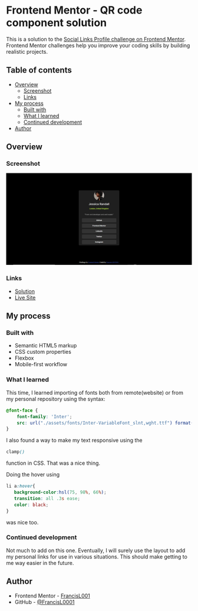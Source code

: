 # Frontend Mentor - QR code component solution

This is a solution to the [Social Links Profile challenge on Frontend Mentor](https://https://www.frontendmentor.io/learning-paths/getting-started-on-frontend-mentor-XJhRWRREZd). Frontend Mentor challenges help you improve your coding skills by building realistic projects. 

## Table of contents

- [Overview](#overview)
  - [Screenshot](#screenshot)
  - [Links](#links)
- [My process](#my-process)
  - [Built with](#built-with)
  - [What I learned](#what-i-learned)
  - [Continued development](#continued-development)
- [Author](#author)

## Overview

### Screenshot

![](./screenshot.PNG)


### Links

- [Solution](https://github.com/FrancisL0001/Social-links-Profile)
- [Live Site](https://your-live-site-url.com)

## My process

### Built with

- Semantic HTML5 markup
- CSS custom properties
- Flexbox
- Mobile-first workflow


### What I learned

This time, I learned importing of fonts both from remote(website) or from my personal repository using the syntax:

```css
@font-face {
    font-family: 'Inter';
    src: url("./assets/fonts/Inter-VariableFont_slnt,wght.ttf") format('ttf');
}
```

I also found a way to make my text responsive using the 
```css 
clamp()
```
 function in CSS. That was a nice thing.

 Doing the hover using 
 ```css
 li a:hover{
    background-color:hsl(75, 98%, 66%);
    transition: all .3s ease;
    color: black;
}
```
was nice too.

### Continued development

Not much to add on this one. Eventually, I will surely use the layout to add my personal links for use in various situations. This should make getting to me way easier in the future. 


## Author

- Frontend Mentor - [FrancisL001](https://www.frontendmentor.io/profile/FrancisL001)
- GitHub - [@FrancisL0001](https://github.com/FrancisL0001)
